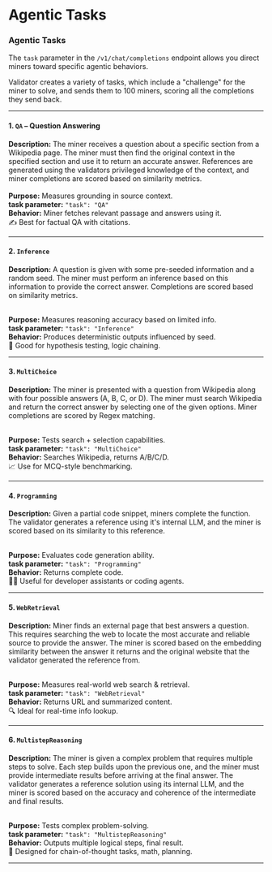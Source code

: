 # Agentic Tasks

### Agentic Tasks

The `task` parameter in the `/v1/chat/completions` endpoint allows you direct miners toward specific agentic behaviors.&#x20;

Validator creates a variety of tasks, which include a "challenge" for the miner to solve, and sends them to 100 miners, scoring all the completions they send back.

***

#### **1. `QA` – Question Answering**

**Description:** The miner receives a question about a specific section from a Wikipedia page. The miner must then find the original context in the specified section and use it to return an accurate answer. References are generated using the validators privileged knowledge of the context, and miner completions are scored based on similarity metrics.\
\
**Purpose:** Measures grounding in source context.\
**task parameter:** `"task": "QA"`\
**Behavior:** Miner fetches relevant passage and answers using it.\
&#x20;✍️ Best for factual QA with citations.

***

#### **2. `Inference`**

**Description:** A question is given with some pre-seeded information and a random seed. The miner must perform an inference based on this information to provide the correct answer. Completions are scored based on similarity metrics.

\
**Purpose:** Measures reasoning accuracy based on limited info.\
**task parameter:** `"task": "Inference"`\
**Behavior:** Produces deterministic outputs influenced by seed.\
🧪 Good for hypothesis testing, logic chaining.

***

#### **3. `MultiChoice`**

**Description:** The miner is presented with a question from Wikipedia along with four possible answers (A, B, C, or D). The miner must search Wikipedia and return the correct answer by selecting one of the given options. Miner completions are scored by Regex matching.

\
**Purpose:** Tests search + selection capabilities.\
**task parameter:** `"task": "MultiChoice"`\
**Behavior:** Searches Wikipedia, returns A/B/C/D.\
📈 Use for MCQ-style benchmarking.

***

#### **4. `Programming`**

**Description:** Given a partial code snippet, miners complete the function. The validator generates a reference using it's internal LLM, and the miner is scored based on its similarity to this reference.

\
**Purpose:** Evaluates code generation ability.\
**task parameter:** `"task": "Programming"`\
**Behavior:** Returns complete code.\
👨‍💻 Useful for developer assistants or coding agents.

***

#### **5. `WebRetrieval`**

**Description:** Miner finds an external page that best answers a question. This requires searching the web to locate the most accurate and reliable source to provide the answer. The miner is scored based on the embedding similarity between the answer it returns and the original website that the validator generated the reference from.

\
**Purpose:** Measures real-world web search & retrieval.\
**task parameter:** `"task": "WebRetrieval"`\
**Behavior:** Returns URL and summarized content.\
🔍 Ideal for real-time info lookup.

***

#### **6. `MultistepReasoning`**

**Description:** The miner is given a complex problem that requires multiple steps to solve. Each step builds upon the previous one, and the miner must provide intermediate results before arriving at the final answer. The validator generates a reference solution using its internal LLM, and the miner is scored based on the accuracy and coherence of the intermediate and final results.

\
**Purpose:** Tests complex problem-solving.\
**task parameter:** `"task": "MultistepReasoning"`\
**Behavior:** Outputs multiple logical steps, final result.\
🧮 Designed for chain-of-thought tasks, math, planning.

***



